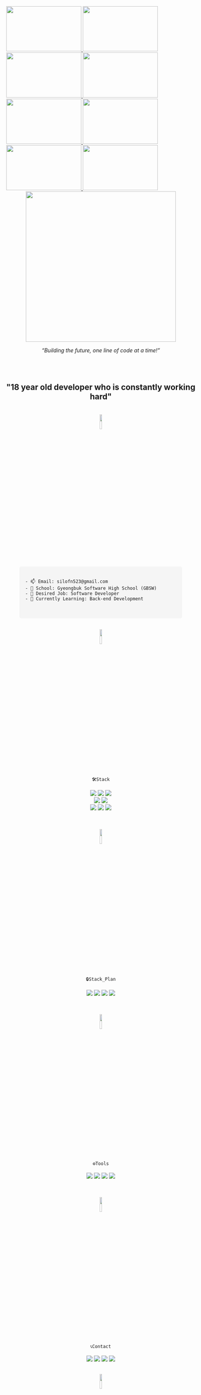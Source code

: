 
<a href="https://github.com/devxb/gitanimals">
  <spen><img
    src="https://render.gitanimals.org/lines/silofn523?pet-id=649158924903369626"
    width="200"
    height="120"
  />
   <img
    src="https://render.gitanimals.org/lines/silofn523?pet-id=649158926815974222"
    width="200"
    height="120"
  />
   <img
    src="https://render.gitanimals.org/lines/silofn523?pet-id=649158924647521750"
    width="200"
    height="120"
  />
  <img
    src="https://render.gitanimals.org/lines/silofn523?pet-id=649159021368164357"
    width="200"
    height="120"
  />
  <img
    src="https://render.gitanimals.org/lines/silofn523?pet-id=649159004645483286"
    width="200"
    height="120"
  />
  <img
    src="https://render.gitanimals.org/lines/silofn523?pet-id=648671493305392472"
    width="200"
    height="120"
  />
  <img
    src="https://render.gitanimals.org/lines/silofn523?pet-id=649158926530756620"
    width="200"
    height="120"
  />
  <img
    src="https://render.gitanimals.org/lines/silofn523?pet-id=646513521594725299"
    width="200"
    height="120"
  />
  </spen>
</a>  
  
<div align="center">
  <img src="https://media.giphy.com/media/ZVik7pBtu9dNS/giphy.gif" width="400" />
  <p><em>“Building the future, one line of code at a time!”</em></p>
</div>

<br><br>


<h2 align="center">"18 year old developer who is constantly working hard"</h2>
<br>
<div align="center">
  <img src="https://github.com/user-attachments/assets/870fb134-850a-49da-b398-b2330dfd7b62" width="10%" />
  <br>
  <pre style="background-color: #f5f5f5; padding: 15px; border-radius: 5px; width: 80%; text-align: left;">
    <code>
- 📫 Email: silofn523@gmail.com
- 🏫 School: Gyeongbuk Software High School (GBSW)
- 🧨 Desired Job: Software Developer
- 🌱 Currently Learning: Back-end Development
    </code>
  </pre>
</div>


<h2></h2>
<div align="center">
  <img src="https://github.com/user-attachments/assets/8b62a6ad-0fc9-4687-bf88-cf9d4d4a0012" width="10%" />
  <br>
  <code>🛠️Stack</code>
  <br><br>
  <img src="https://img.shields.io/badge/Html5-E34F26?style=for-the-badge&logo=html5&logoColor=white&style=flat-rounded"/>
  <img src="https://img.shields.io/badge/Css3-1572B6?style=for-the-badge&logo=css3&logoColor=white&style=flat-rounded"/>
  <img src="https://img.shields.io/badge/Java-437291?style=for-the-badge&logo=openjdk&logoColor=white&style=flat-rounded"/> <br>
  <img src="https://img.shields.io/badge/JavaScript-F7DF1E?style=for-the-badge&logo=javascript&logoColor=black&style=flat-rounded"/>
  <img src="https://img.shields.io/badge/TypeScript-3178C6?style=for-the-badge&logo=typescript&logoColor=white&style=flat-rounded"/><br>
  <img src="https://img.shields.io/badge/Node.js-339933?style=for-the-badge&logo=nodedotjs&logoColor=white&style=flat-rounded"/>
  <img src="https://img.shields.io/badge/Nest.js-E0234E?style=for-the-badge&logo=nestjs&logoColor=white&style=flat-rounded"/>
  <img src="https://img.shields.io/badge/SpringBoot-6DB33F?style=for-the-badge&logo=springboot&logoColor=white&style=flat-rounded"/>
</div>
<br>

<h2></h2>
<div align="center">
   <img src="https://github.com/user-attachments/assets/1c08c325-c4bc-4ca7-9d1b-1a6e9ec28a15" width="10%" />
  <br>
  <code>🔒Stack_Plan</code>
<br><br>
  <img src="https://img.shields.io/badge/Kotlin-7F52FF?style=for-the-badge&logo=kotlin&logoColor=white&style=flat-rounded"/>
  <img src="https://img.shields.io/badge/Go-00ADD8?style=for-the-badge&logo=go&logoColor=white&style=flat-rounded"/>
  <img src="https://img.shields.io/badge/Swift-F05138?style=for-the-badge&logo=swift&logoColor=white&style=flat-rounded"/>
  <img src="https://img.shields.io/badge/AWS-232F3E?style=for-the-badge&logo=amazonwebservices&logoColor=white&style=flat-rounded"/>
</div>
<br>

<h2></h2>
<div align="center">
  <img src="https://github.com/user-attachments/assets/5cf92462-68d3-4bd6-81a1-0caf715a4c04" width="10%" />
  <br>
  <code>⚙️Tools</code>
  <br><br>
  <img src="https://img.shields.io/badge/IntelliJ-0e0a42?style=for-the-badge&logo=intellijidea&logoColor=white&style=flat-rounded"/>
  <img src="https://img.shields.io/badge/VSCode-007ACC?style=for-the-badge&logo=codecrafters&logoColor=white&style=flat-rounded"/>
  <img src="https://img.shields.io/badge/Git-F05032?style=for-the-badge&logo=git&logoColor=white&style=flat-rounded"/>
  <img src="https://img.shields.io/badge/JetBrains-000000?style=for-the-badge&logo=jetbrains&logoColor=white&style=flat-rounded"/>
</div>
<br>


<h2></h2>
<div align="center">
  <img src="https://github.com/user-attachments/assets/96e39907-a896-4426-96d9-39b935d9411d" width="10%" />
  <br>
  <code>📞Contact</code>
  <br><br>
  <a href="https://discord.com/channels/@silofn523" target="_blank"><img src="https://img.shields.io/badge/Discord-5865F2?style=for-the-badge&logo=discord&logoColor=white&style=flat-rounded"/></a>
  <a href="https://www.instagram.com/hhhnhnnhhnn__/" target="_blank"><img src="https://img.shields.io/badge/Instagram-E4405F?style=for-the-badge&logo=instagram&logoColor=white&style=flat-rounded"/></a>
  <a href="https://balanced-waxflower-a79.notion.site/Portfolio-f64030d90dc342239a6fd121eeaaeb4b" target="_blank"><img src="https://img.shields.io/badge/Notion-000000?style=for-the-badge&logo=notion&logoColor=white&style=flat-rounded"/></a>
  <a href="https://velog.io/@silofn523/posts" target="_blank"><img src="https://img.shields.io/badge/Velog-20C997?style=for-the-badge&logo=velog&logoColor=white&style=flat-rounded"/></a>
</div>


<h2></h2>
<div align="center">
<img src="https://github.com/user-attachments/assets/f8251ab3-8287-40f8-a6d1-16b8669df7ff" width="10%" />
  <br><br>
<div align="center">
  <img src="https://komarev.com/ghpvc/?username=silofn523&style=for-the-badge&color=brightgreen" alt="Profile Views" />
  
![GitHub Followers](https://img.shields.io/github/followers/silofn523?style=for-the-badge&logo=github&color=blue)
![GitHub Stars](https://img.shields.io/github/stars/silofn523?style=for-the-badge&logo=github&color=yellow)
</div>
  
![Anurag's GitHub stats](https://github-readme-stats.vercel.app/api?username=silofn523&show_icons=true&title_color=FFFFFF&text_color=D3D3D3&icon_color=FFD700&bg_color=0D1117&border_color=44475a)

![Top Langs](https://github-readme-stats.vercel.app/api/top-langs/?username=silofn523&layout=compact&theme=dark)


</div>
<h2></h2>

<div align="center">
  <img src="https://github.com/user-attachments/assets/4aa52fd2-4f65-4df0-afe1-e1ebc3b26aba" width="10%" />
  <br>
  <img 
    src="https://github-readme-activity-graph.vercel.app/graph?username=silofn523&bg_color=0D1117&color=D3D3D3&line=4169E1&point=FFFFFF&area=true&hide_border=true" 
    alt="Activity Graph" 
    width="80%" 
  />


</div>

